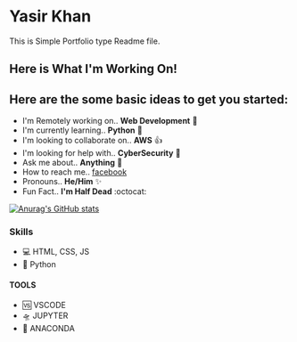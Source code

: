 # Yasir Khan
This is Simple Portfolio type Readme file.

## Here is What I'm Working On!
## Here are the some basic ideas to get you started:

* I'm Remotely working on.. __Web Development__ :tada:
* I'm currently learning.. __Python__ :snake:                                           
* I'm looking to collaborate on.. __AWS__ :+1:
* I'm looking for help with.. __CyberSecurity__ :rocket:
* Ask me about.. __Anything__ :metal:
* How to reach me.. [facebook](https://www.facebook.com/profile.php?id=100046492384891)
* Pronouns.. __He/Him__ :sparkles:
* Fun Fact.. __I'm Half Dead__ :octocat:

[![Anurag's GitHub stats](https://github-readme-stats.vercel.app/api?username=yasirkhan)](https://github.com/anuraghazra/github-readme-stats)

### Skills 
* 💻 HTML, CSS, JS
* 🐍 Python

#### TOOLS
* 🆚 VSCODE
* 🛸 JUPYTER
* 🐍 ANACONDA
